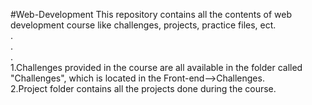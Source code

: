 #Web-Development
This repository contains all the contents of web development course like challenges, projects, practice files, ect.<br>
.<br>
.<br>
.<br>
1.Challenges provided in the course are all available in the folder called "Challenges", which is located in the Front-end-->Challenges.<br>
2.Project folder contains all the projects done during the course.<br>
